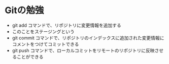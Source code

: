 # Gitの勉強

- git add コマンドで、リポジトリに変更情報を追加する
 - このことをステージングという
- git commit コマンドで、リポジトリのインデックスに追加された変更情報にコメントをつけてコミットできる
- git push コマンドで、ローカルコミットをリモートのリポジトリに反映させることができる